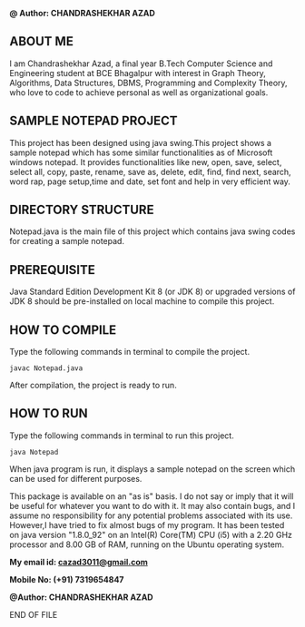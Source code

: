 **@ Author: CHANDRASHEKHAR AZAD**

## ABOUT ME

I am Chandrashekhar Azad, a final year B.Tech Computer Science and Engineering student at BCE Bhagalpur with interest 
in Graph Theory, Algorithms, Data Structures, DBMS, Programming and Complexity Theory, who love to code to achieve personal
as well as organizational goals.

## SAMPLE NOTEPAD PROJECT

This project has been designed using java swing.This project shows a sample notepad which has some similar functionalities as of Microsoft windows notepad. It provides functionalities like new, open, save, select, select all, copy, paste, rename, save as, delete, edit, find, find next, search, word rap, page setup,time and date, set font and help in very efficient way.

## DIRECTORY STRUCTURE

Notepad.java is the main file of this project which contains java swing codes for creating a sample notepad.

## PREREQUISITE

Java Standard Edition Development Kit 8 (or JDK 8) or upgraded versions of JDK 8 should be pre-installed on local machine to compile this project.

## HOW TO COMPILE
Type the following commands in terminal to compile the project.
```
javac Notepad.java
```
After compilation, the project is ready to run.

## HOW TO RUN
Type the following commands in terminal to run this project.
```
java Notepad
```
When java program is run, it displays a sample notepad on the screen which can be used for different purposes. 

This package is available on an "as is" basis. I do not say or imply that it will be useful for 
whatever you want to do with it. It may also contain bugs, and I assume no responsibility for 
any potential problems associated with its use. However,I have tried to fix almost bugs of my 
program. It has been tested on java version "1.8.0_92" on an Intel(R) Core(TM) CPU (i5) with a 2.20 GHz processor and 8.00 GB of RAM, running on the Ubuntu operating system.

**My email id: <cazad3011@gmail.com>**

**Mobile No: (+91) 7319654847**

**@Author: CHANDRASHEKHAR AZAD**

END OF FILE
